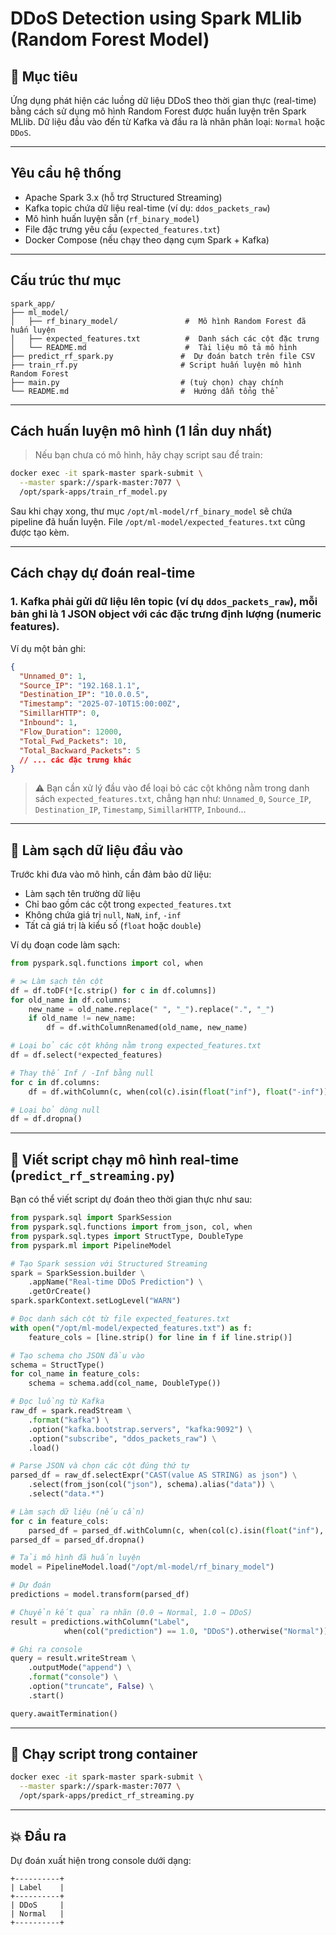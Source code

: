 # DDoS Detection using Spark MLlib (Random Forest Model)

## 📘 Mục tiêu

Ứng dụng phát hiện các luồng dữ liệu DDoS theo thời gian thực (real-time) bằng cách sử dụng mô hình Random Forest được huấn luyện trên Spark MLlib. Dữ liệu đầu vào đến từ Kafka và đầu ra là nhãn phân loại: `Normal` hoặc `DDoS`.

---

## Yêu cầu hệ thống

* Apache Spark 3.x (hỗ trợ Structured Streaming)
* Kafka topic chứa dữ liệu real-time (ví dụ: `ddos_packets_raw`)
* Mô hình huấn luyện sẵn (`rf_binary_model`)
* File đặc trưng yêu cầu (`expected_features.txt`)
* Docker Compose (nếu chạy theo dạng cụm Spark + Kafka)

---

## Cấu trúc thư mục

```
spark_app/
├── ml_model/
│   ├── rf_binary_model/               #  Mô hình Random Forest đã huấn luyện
│   ├── expected_features.txt          #  Danh sách các cột đặc trưng
│   └── README.md                      #  Tài liệu mô tả mô hình
├── predict_rf_spark.py               #  Dự đoán batch trên file CSV
├── train_rf.py                       # Script huấn luyện mô hình Random Forest
├── main.py                           # (tuỳ chọn) chạy chính
└── README.md                         #  Hướng dẫn tổng thể
```

---

## Cách huấn luyện mô hình (1 lần duy nhất)

> Nếu bạn chưa có mô hình, hãy chạy script sau để train:

```bash
docker exec -it spark-master spark-submit \
  --master spark://spark-master:7077 \
  /opt/spark-apps/train_rf_model.py
```

Sau khi chạy xong, thư mục `/opt/ml-model/rf_binary_model` sẽ chứa pipeline đã huấn luyện. File `/opt/ml-model/expected_features.txt` cũng được tạo kèm.

---

## Cách chạy dự đoán real-time

### 1. Kafka phải gửi dữ liệu lên topic (ví dụ `ddos_packets_raw`), mỗi bản ghi là 1 JSON object với các đặc trưng định lượng (numeric features).

Ví dụ một bản ghi:

```json
{
  "Unnamed_0": 1,
  "Source_IP": "192.168.1.1",
  "Destination_IP": "10.0.0.5",
  "Timestamp": "2025-07-10T15:00:00Z",
  "SimillarHTTP": 0,
  "Inbound": 1,
  "Flow_Duration": 12000,
  "Total_Fwd_Packets": 10,
  "Total_Backward_Packets": 5
  // ... các đặc trưng khác
}
```

> ⚠️ Bạn cần xử lý đầu vào để loại bỏ các cột không nằm trong danh sách `expected_features.txt`, chẳng hạn như: `Unnamed_0`, `Source_IP`, `Destination_IP`, `Timestamp`, `SimillarHTTP`, `Inbound`...

---

## 🔧 Làm sạch dữ liệu đầu vào

Trước khi đưa vào mô hình, cần đảm bảo dữ liệu:

* Làm sạch tên trường dữ liệu
* Chỉ bao gồm các cột trong `expected_features.txt`
* Không chứa giá trị `null`, `NaN`, `inf`, `-inf`
* Tất cả giá trị là kiểu số (`float` hoặc `double`)

Ví dụ đoạn code làm sạch:

```python
from pyspark.sql.functions import col, when

# ✂️ Làm sạch tên cột
df = df.toDF(*[c.strip() for c in df.columns])
for old_name in df.columns:
    new_name = old_name.replace(" ", "_").replace(".", "_")
    if old_name != new_name:
        df = df.withColumnRenamed(old_name, new_name)

# Loại bỏ các cột không nằm trong expected_features.txt
df = df.select(*expected_features)

# Thay thế Inf / -Inf bằng null
for c in df.columns:
    df = df.withColumn(c, when(col(c).isin(float("inf"), float("-inf")), None).otherwise(col(c)))

# Loại bỏ dòng null
df = df.dropna()
```

---

## 🧪 Viết script chạy mô hình real-time (`predict_rf_streaming.py`)

Bạn có thể viết script dự đoán theo thời gian thực như sau:

```python
from pyspark.sql import SparkSession
from pyspark.sql.functions import from_json, col, when
from pyspark.sql.types import StructType, DoubleType
from pyspark.ml import PipelineModel

# Tạo Spark session với Structured Streaming
spark = SparkSession.builder \
    .appName("Real-time DDoS Prediction") \
    .getOrCreate()
spark.sparkContext.setLogLevel("WARN")

# Đọc danh sách cột từ file expected_features.txt
with open("/opt/ml-model/expected_features.txt") as f:
    feature_cols = [line.strip() for line in f if line.strip()]

# Tạo schema cho JSON đầu vào
schema = StructType()
for col_name in feature_cols:
    schema = schema.add(col_name, DoubleType())

# Đọc luồng từ Kafka
raw_df = spark.readStream \
    .format("kafka") \
    .option("kafka.bootstrap.servers", "kafka:9092") \
    .option("subscribe", "ddos_packets_raw") \
    .load()

# Parse JSON và chọn các cột đúng thứ tự
parsed_df = raw_df.selectExpr("CAST(value AS STRING) as json") \
    .select(from_json(col("json"), schema).alias("data")) \
    .select("data.*")

# Làm sạch dữ liệu (nếu cần)
for c in feature_cols:
    parsed_df = parsed_df.withColumn(c, when(col(c).isin(float("inf"), float("-inf")), None).otherwise(col(c)))
parsed_df = parsed_df.dropna()

# Tải mô hình đã huấn luyện
model = PipelineModel.load("/opt/ml-model/rf_binary_model")

# Dự đoán
predictions = model.transform(parsed_df)

# Chuyển kết quả ra nhãn (0.0 → Normal, 1.0 → DDoS)
result = predictions.withColumn("Label", 
            when(col("prediction") == 1.0, "DDoS").otherwise("Normal")).select("Label")

# Ghi ra console
query = result.writeStream \
    .outputMode("append") \
    .format("console") \
    .option("truncate", False) \
    .start()

query.awaitTermination()
```

---

## 🚀 Chạy script trong container

```bash
docker exec -it spark-master spark-submit \
  --master spark://spark-master:7077 \
  /opt/spark-apps/predict_rf_streaming.py
```

---

## 💥 Đầu ra

Dự đoán xuất hiện trong console dưới dạng:

```
+----------+
| Label    |
+----------+
| DDoS     |
| Normal   |
+----------+
```

